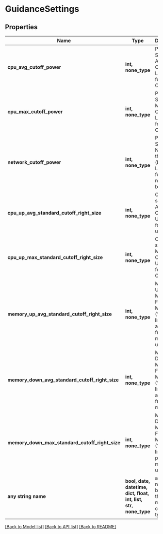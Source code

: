 # GuidanceSettings


## Properties
Name | Type | Description | Notes
------------ | ------------- | ------------- | -------------
**cpu_avg_cutoff_power** | **int, none_type** | Power Shutdown Average CPU (%). Lower limit for average CPU usage | [optional] 
**cpu_max_cutoff_power** | **int, none_type** | Power Shutdown Maximum CPU (%). Lower limit for peak CPU usage | [optional] 
**network_cutoff_power** | **int, none_type** | Power Shutdown Network threshold (bytes). Lower limit for average network bandwidth | [optional] 
**cpu_up_avg_standard_cutoff_right_size** | **int, none_type** | CPU Up-size Average CPU (%). Upper limit for CPU usage | [optional] 
**cpu_up_max_standard_cutoff_right_size** | **int, none_type** | CPU Up-size Maximum CPU (%). Upper limit for peak CPU usage | [optional] 
**memory_up_avg_standard_cutoff_right_size** | **int, none_type** | Memory Up-size Minimum Free Memory (%). Lower limit for average free memory usage | [optional] 
**memory_down_avg_standard_cutoff_right_size** | **int, none_type** | Memory Down-size Maximum Free Memory (%). Upper limit for average free memory | [optional] 
**memory_down_max_standard_cutoff_right_size** | **int, none_type** | Memory Down-size Maximum Free Memory (%). Upper limit for peak memory usage | [optional] 
**any string name** | **bool, date, datetime, dict, float, int, list, str, none_type** | any string name can be used but the value must be the correct type | [optional]

[[Back to Model list]](../README.md#documentation-for-models) [[Back to API list]](../README.md#documentation-for-api-endpoints) [[Back to README]](../README.md)


